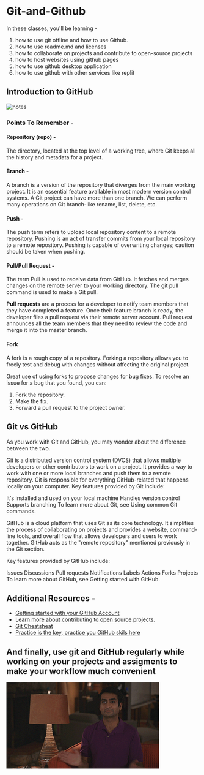 # Git-and-Github

In these classes, you'll be learning -
1. how to use git offline and how to use Github.
2. how to use readme.md and licenses
3. how to collaborate on projects and contribute to open-source projects
4. how to host websites using github pages
5. how to use github desktop application
6. how to use github with other services like replit

## Introduction to GitHub

![notes](https://github.com/TaufeeqRiyaz/Git-and-Github-BSc-RVU/blob/44640290359cf358ac636cb0e4f3fcd1a2ec0950/notes.jpg)

### Points To Remember - 

#### Repository (repo) -
The directory, located at the top level of a working tree, where Git keeps all the history and metadata for a project.

#### Branch -
A branch is a version of the repository that diverges from the main working project. It is an essential feature available in most modern version control systems. A Git project can have more than one branch. We can perform many operations on Git branch-like rename, list, delete, etc.

#### Push -
The push term refers to upload local repository content to a remote repository. Pushing is an act of transfer commits from your local repository to a remote repository. Pushing is capable of overwriting changes; caution should be taken when pushing.

#### Pull/Pull Request -
The term Pull is used to receive data from GitHub. It fetches and merges changes on the remote server to your working directory. The git pull command is used to make a Git pull.

<b> Pull requests </b> are a process for a developer to notify team members that they have completed a feature. Once their feature branch is ready, the developer files a pull request via their remote server account. Pull request announces all the team members that they need to review the code and merge it into the master branch.

#### Fork
A fork is a rough copy of a repository. Forking a repository allows you to freely test and debug with changes without affecting the original project.

Great use of using forks to propose changes for bug fixes. To resolve an issue for a bug that you found, you can:

1. Fork the repository.
2. Make the fix.
3. Forward a pull request to the project owner.

## Git vs GitHub
As you work with Git and GitHub, you may wonder about the difference between the two.

Git is a distributed version control system (DVCS) that allows multiple developers or other contributors to work on a project. It provides a way to work with one or more local branches and push them to a remote repository. Git is responsible for everything GitHub-related that happens locally on your computer. Key features provided by Git include:

It's installed and used on your local machine
Handles version control
Supports branching
To learn more about Git, see Using common Git commands.

GitHub is a cloud platform that uses Git as its core technology. It simplifies the process of collaborating on projects and provides a website, command-line tools, and overall flow that allows developers and users to work together. GitHub acts as the "remote repository" mentioned previously in the Git section.

Key features provided by GitHub include:

Issues
Discussions
Pull requests
Notifications
Labels
Actions
Forks
Projects
To learn more about GitHub, see Getting started with GitHub.

## Additional Resources -
- [Getting started with your GitHub Account](https://docs.github.com/en/get-started/onboarding/getting-started-with-your-github-account)
- [Learn more about contributing to open source projects.](https://opensource.guide/how-to-contribute/#how-to-submit-a-contribution)
- [Git Cheatsheat](https://training.github.com/downloads/github-git-cheat-sheet/)
- [Practice is the key, practice you GitHub skils here](https://lab.github.com/)

## And finally, use git and GitHub regularly while working on your projects and assigments to make your workflow much convenient

<img src="./work.gif">
